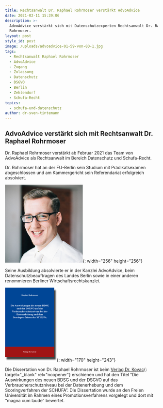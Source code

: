 ```yaml
---
title: Rechtsanwalt Dr. Raphael Rohrmoser verstärkt AdvoAdvice
date: 2021-02-11 15:39:06
description: >-
  AdvoAdvice verstärkt sich mit Datenschutzexperten Rechtsanwalt Dr. Raphael
  Rohrmoser.
layout: post
style_id: post
image: /uploads/advoadvice-01-59-von-80-1.jpg
tags:
  - Rechtsanwalt Raphael Rohrmoser
  - AdvoAdvice
  - Zugang
  - Zulassung
  - Datenschutz
  - DSGVO
  - Berlin
  - Zehlendorf
  - Schufa-Recht
topics:
  - schufa-und-datenschutz
author: dr-sven-tintemann
---
```


## AdvoAdvice verstärkt sich mit Rechtsanwalt Dr. Raphael Rohrmoser

Dr. Raphael Rohrmoser verstärkt ab Februar 2021 das Team von AdvoAdvice als Rechtsanwalt im Bereich Datenschutz und Schufa-Recht.&nbsp;

Dr. Rohrmoser hat an der FU-Berlin sein Studium mit Prädikatsexamen abgeschlossen und am Kammergericht sein Referendariat erfolgreich absolviert.

![](/uploads/raphael-rohrmoser-foto-256x256-1.jpg){: width="256" height="256"}

Seine Ausbildung absolvierte er in der Kanzlei AdvoAdvice, beim Datenschutzbeauftragen des Landes Berlin sowie in einer anderen renommieren Berliner Wirtschaftsrechtskanzlei.&nbsp;

![](/uploads/rohrmoser.gif){: width="170" height="243"}

Die Dissertation von Dr. Raphael Rohrmoser ist beim [Verlag Dr. Kovac]( https://www.verlagdrkovac.de/978-3-339-10676-6.htm){: target="_blank" rel="noopener"} erschienen und hat den Titel&nbsp;“Die Auswirkungen des neuen BDSG und der DSGVO auf das Verbraucherschutzniveau bei der Datenerhebung und dem Scoringverfahren der SCHUFA”. Die Dissertation wurde an den Freien Universität im Rahmen eines Promotionsverfahrens vorgelegt und dort mit “magna cum laude” bewertet.
